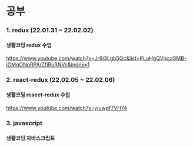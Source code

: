 공부
==============
### 1. redux (22.01.31 ~ 22.02.02)
#### 생활코딩 redux 수업
https://www.youtube.com/watch?v=Jr9i3Lgb5Qc&list=PLuHgQVnccGMB-iGMgONoRPArZfjRuRNVc&index=1

### 2. react-redux (22.02.05 ~ 22.02.06)
#### 생활코딩 reaect-redux 수업
https://www.youtube.com/watch?v=yjuwpf7VH74

### 3. javascript 
#### 생활코딩 자바스크립트
